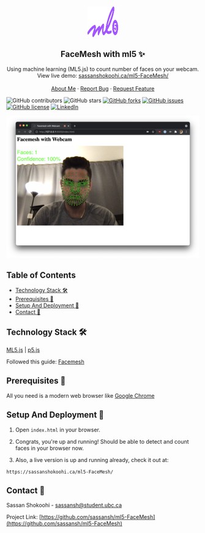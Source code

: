 <!-- PROJECT LOGO -->
<br />
<p align="center">
 <a href="https://github.com/sassansh/ml5-FaceMesh">
    <img src="/images/logo.png" alt="Logo" width="80" height="80">
  </a>
  <h2 align="center">FaceMesh with ml5 ✨</h2>

  <p align="center">
    Using machine learning (ML5.js) to count number of faces on your webcam. View live demo: <a href="https://sassanshokoohi.ca/ml5-FaceMesh/">sassanshokoohi.ca/ml5-FaceMesh/</a>
    <br />
    <br />
    <a href="https://sassanshokoohi.ca">About Me</a>
    ·
    <a href="https://github.com/sassansh/ml5-FaceMesh/issues">Report Bug</a>
    ·
    <a href="https://github.com/sassansh/ml5-FaceMesh/issues">Request Feature</a>
  </p>
</p>

![GitHub contributors](https://img.shields.io/github/contributors/sassansh/ml5-FaceMesh?color=ffcc66&style=for-the-badge)
![GitHub stars](https://img.shields.io/github/stars/sassansh/ml5-FaceMesh?color=ffcc66&style=for-the-badge)
[![GitHub forks](https://img.shields.io/github/forks/sassansh/ml5-FaceMesh?style=for-the-badge)](https://github.com/sassansh/ml5-FaceMesh/network)
[![GitHub issues](https://img.shields.io/github/issues/sassansh/ml5-FaceMesh?color=ffcc66&style=for-the-badge)](https://github.com/sassansh/ml5-FaceMesh/issues)
[![GitHub license](https://img.shields.io/github/license/sassansh/ml5-FaceMesh?style=for-the-badge)](https://github.com/sassansh/ml5-FaceMesh/blob/master/LICENSE)
[![LinkedIn][linkedin-shield]][linkedin-url]

[![Site preview](/images/screenshot.png)](https://sassanshokoohi.ca/ml5-FaceMesh/)

## Table of Contents

- [Technology Stack 🛠️](#technology-stack-)
- [Prerequisites 🍪](#prerequisites-)
- [Setup And Deployment 🔧](#setup-and-deployment-)
- [Contact 📧](#contact-)

## Technology Stack 🛠️

[ML5.js](https://ml5js.org/)
| [p5.js](https://p5js.org/)

Followed this guide: [Facemesh](https://learn.ml5js.org/#/reference/facemesh)

## Prerequisites 🍪

All you need is a modern web browser like [Google Chrome](https://www.google.com/intl/en_ca/chrome/)

## Setup And Deployment 🔧

1. Open `index.html` in your browser.

2. Congrats, you're up and running! Should be able to detect and count faces in your browser now.

3. Also, a live version is up and running already, check it out at:

```text
https://sassanshokoohi.ca/ml5-FaceMesh/
```



## Contact 📧

Sassan Shokoohi - sassansh@student.ubc.ca

Project Link: [https://github.com/sassansh/ml5-FaceMesh](https://github.com/sassansh/ml5-FaceMesh)

[linkedin-shield]: https://img.shields.io/badge/-LinkedIn-black.svg?style=for-the-badge&logo=linkedin&colorB=555
[linkedin-url]: https://www.linkedin.com/in/sassanshokoohi/
